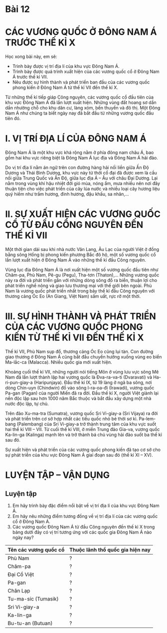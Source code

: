 # Bài 12
# CÁC VƯƠNG QUỐC Ở ĐÔNG NAM Á TRƯỚC THẾ KỈ X

Học xong bài này, em sẽ:
* Trình bày được vị trí địa lí của khu vực Đông Nam Á.
* Trình bày được quá trình xuất hiện của các vương quốc cổ ở Đông Nam Á trước thế kỉ VII.
* Nêu được sự hình thành và phát triển ban đầu của các vương quốc phong kiến ở Đông Nam Á từ thế kỉ VII đến thế kỉ X.

Từ những thế kỉ tiếp giáp Công nguyên, các vương quốc cổ đầu tiên của khu vực Đông Nam Á đã lần lượt xuất hiện. Những vùng đất hoang sơ dần dần nhường chỗ cho khu dân cư, làng xóm, bến thuyền và đô thị. Một Đông Nam Á như chúng ta biết ngày nay đã bắt đầu từ những vương quốc đầu tiên đó.

# I. VỊ TRÍ ĐỊA LÍ CỦA ĐÔNG NAM Á

Đông Nam Á là một khu vực khá rộng nằm ở phía đông nam châu Á, bao gồm hai khu vực riêng biệt là Đông Nam Á lục địa và Đông Nam Á hải đảo.

Do vị trí địa lí nằm án ngữ trên con đường hàng hải nối liền giữa Ấn Độ Dương và Thái Bình Dương, khu vực này từ thời cổ đại đã được xem là cầu nối giữa Trung Quốc và Ấn Độ, giữa lục địa Á – Âu với châu Đại Dương. Lại nằm trong vùng khí hậu nhiệt đới gió mùa, nóng ẩm, mưa nhiều nên nơi đây thuận tiện cho việc phát triển của cây lúa nước và nhiều loại cây hương liệu quý hiếm như trầm hương, đinh hương, đậu khấu, sa nhân,...

# II. SỰ XUẤT HIỆN CÁC VƯƠNG QUỐC CỔ TỪ ĐẦU CÔNG NGUYÊN ĐẾN THẾ KỈ VII

Một thời gian dài sau khi nhà nước Văn Lang, Âu Lạc của người Việt ở đồng bằng sông Hồng bị phong kiến phương Bắc đô hộ, một số vương quốc cổ lần lượt xuất hiện ở Đông Nam Á vào những thế kỉ đầu Công nguyên.

Vùng lục địa Đông Nam Á là nơi xuất hiện một số vương quốc đầu tiên như Chăm-pa, Phù Nam, Pê-gu (Pegu), Tha-tơn (Thaton),... Những vương quốc này ra đời và phát triển gắn với những dòng sông đổ ra biển, thuận lợi cho phát triển nghề nông và giao lưu thương mại với thế giới bên ngoài. Phù Nam là vương quốc phát triển nhất trong bảy thế kỉ đầu Công nguyên với thương cảng Óc Eo (An Giang, Việt Nam) sầm uất, rực rỡ một thời.

# III. SỰ HÌNH THÀNH VÀ PHÁT TRIỂN CỦA CÁC VƯƠNG QUỐC PHONG KIẾN TỪ THẾ KỈ VII ĐẾN THẾ KỈ X

Thế kỉ VII, Phù Nam sụp đổ, thương cảng Óc Eo cũng lụi tàn. Con đường giao thương ở Đông Nam Á cũng bắt đầu chuyển hướng xuống vùng eo biển Ma-lắc-ca (Malacca). Nhiều quốc gia mới xuất hiện.

Khoảng cuối thế kỉ VII, những người nói tiếng Môn ở vùng lưu vực sông Mê Nam đã lần lượt thành lập hai vương quốc là Đva-ra-va-ti (Dvaravati) và Ha-ri-pun-giay-a (Haripunjaya). Đầu thế kỉ IX, từ 19 làng ở ngã ba sông, nơi dòng Chin-uyn (Chindwin) đổ vào sông I-ra-oa-đi (Irawadi), vương quốc Pa-gan (Pagan) của người Miến đã ra đời. Đầu thế kỉ X, người Việt giành lại nền độc lập sau hơn 1000 năm Bắc thuộc và bắt đầu xây dựng một nhà nước độc lập, tự chủ.

Trên đảo Xu-ma-tra (Sumatra), vương quốc Sri Vi-giay-a (Sri Vijaya) ra đời và phát triển trên cơ sở hợp nhất các tiểu quốc nhỏ bé thời sơ kì. Pa-lem-bang (Palembang) của Sri Vi-giay-a trở thành trung tâm của khu vực suốt hai thế kỉ VIII – VII. Từ cuối thế kỉ VIII, ở miền Trung đảo Gia-va, vương quốc Ka-lin-ga (Kalinga) mạnh lên và trở thành bá chủ vùng hải đảo suốt ba thế kỉ sau đó.

Sự xuất hiện và phát triển của các vương quốc phong kiến đã tạo cơ sở cho sự phát triển của khu vực Đông Nam Á giai đoạn sau đó (thế kỉ XI – XV).

# LUYỆN TẬP – VẬN DỤNG

## Luyện tập
1. Em hãy trình bày đặc điểm nổi bật về vị trí địa lí của khu vực Đông Nam Á.
2. Em hãy nêu những điểm tương đồng về vị trí địa lí của các vương quốc cổ ở Đông Nam Á.
3. Các vương quốc Đông Nam Á từ đầu Công nguyên đến thế kỉ X trong bảng dưới đây có vị trí tương ứng với các quốc gia Đông Nam Á nào ngày nay?

| Tên các vương quốc cổ | Thuộc lãnh thổ quốc gia hiện nay |
|---|---|
| Phù Nam | ? |
| Chăm-pa | ? |
| Đại Cồ Việt | ? |
| Pa-gan | ? |
| Chân Lạp | ? |
| Tu-ma-síc (Tumasik) | ? |
| Sri Vi-giay-a | ? |
| Ka-lin-ga | ? |
| Bu-tu-an (Butuan) | ? |
